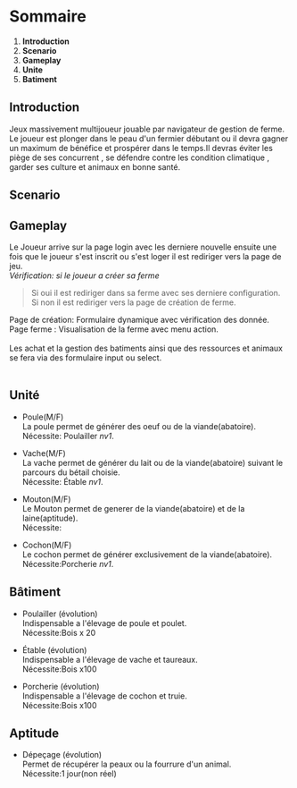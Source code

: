 # Sommaire #

  1. **Introduction**
  1. **Scenario**
  1. **Gameplay**
  1. **Unite**
  1. **Batiment**


## Introduction ##

Jeux massivement multijoueur jouable par navigateur de gestion de ferme.
Le joueur est plonger dans le peau d'un fermier débutant ou il devra gagner un maximum de bénéfice et prospérer dans le temps.Il devras éviter les piège de ses concurrent , se défendre contre les condition climatique , garder ses culture et animaux en bonne santé.

## Scenario ##

## Gameplay ##

Le Joueur arrive sur la page login avec les derniere nouvelle ensuite une fois que le joueur s'est inscrit ou s'est loger il est rediriger vers la page de jeu.<br>
<i>Vérification: si le joueur a créer sa ferme</i>
<blockquote>Si oui il est rediriger dans sa ferme avec ses derniere configuration.<br>
Si non il est rediriger vers la page de création de ferme.</blockquote>

Page de création: Formulaire dynamique avec vérification des donnée.<br>
Page ferme : Visualisation de la ferme avec menu action.<br>
<br>
Les achat et la gestion des batiments ainsi que des ressources et animaux se fera via des formulaire input ou select.<br>
<br>
<h2>Unité</h2>

<ul><li>Poule(M/F)<br>
La poule permet de générer des oeuf ou de la viande(abatoire).<br>
Nécessite: Poulailler <i>nv1</i>.</li></ul>

<ul><li>Vache(M/F)<br>
La vache permet de générer du lait ou de la viande(abatoire) suivant le parcours du bétail choisie.<br>
Nécessite: Étable <i>nv1</i>.</li></ul>

<ul><li>Mouton(M/F)<br>
Le Mouton permet de generer de la viande(abatoire) et de la laine(aptitude).<br>
Nécessite:</li></ul>

<ul><li>Cochon(M/F)<br>
Le cochon permet de générer exclusivement de la viande(abatoire).<br>
Nécessite:Porcherie <i>nv1</i>.</li></ul>

<h2>Bâtiment</h2>

<ul><li>Poulailler (évolution)<br>
Indispensable a l'élevage de poule et poulet.<br>
Nécessite:Bois x 20</li></ul>

<ul><li>Étable (évolution)<br>
Indispensable a l'élevage de vache et taureaux.<br>
Nécessite:Bois x100</li></ul>

<ul><li>Porcherie (évolution)<br>
Indispensable a l'élevage de cochon et truie.<br>
Nécessite:Bois x100</li></ul>

<h2>Aptitude</h2>

<ul><li>Dépeçage (évolution)<br>
Permet de récupérer la peaux ou la fourrure d'un animal.<br>
Nécessite:1 jour(non réel)</li></ul>
